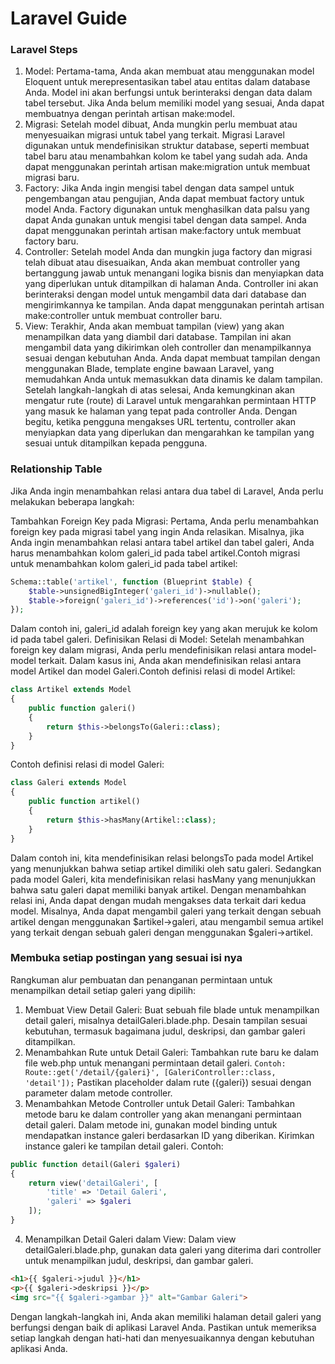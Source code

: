 # Laravel Guide

### Laravel Steps
1. Model: Pertama-tama, Anda akan membuat atau menggunakan model Eloquent untuk merepresentasikan tabel atau entitas dalam database Anda. Model ini akan berfungsi untuk berinteraksi dengan data dalam tabel tersebut. Jika Anda belum memiliki model yang sesuai, Anda dapat membuatnya dengan perintah artisan make:model.
2. Migrasi: Setelah model dibuat, Anda mungkin perlu membuat atau menyesuaikan migrasi untuk tabel yang terkait. Migrasi Laravel digunakan untuk mendefinisikan struktur database, seperti membuat tabel baru atau menambahkan kolom ke tabel yang sudah ada. Anda dapat menggunakan perintah artisan make:migration untuk membuat migrasi baru.
3. Factory: Jika Anda ingin mengisi tabel dengan data sampel untuk pengembangan atau pengujian, Anda dapat membuat factory untuk model Anda. Factory digunakan untuk menghasilkan data palsu yang dapat Anda gunakan untuk mengisi tabel dengan data sampel. Anda dapat menggunakan perintah artisan make:factory untuk membuat factory baru.
4. Controller: Setelah model Anda dan mungkin juga factory dan migrasi telah dibuat atau disesuaikan, Anda akan membuat controller yang bertanggung jawab untuk menangani logika bisnis dan menyiapkan data yang diperlukan untuk ditampilkan di halaman Anda. Controller ini akan berinteraksi dengan model untuk mengambil data dari database dan mengirimkannya ke tampilan. Anda dapat menggunakan perintah artisan make:controller untuk membuat controller baru.
5. View: Terakhir, Anda akan membuat tampilan (view) yang akan menampilkan data yang diambil dari database. Tampilan ini akan mengambil data yang dikirimkan oleh controller dan menampilkannya sesuai dengan kebutuhan Anda. Anda dapat membuat tampilan dengan menggunakan Blade, template engine bawaan Laravel, yang memudahkan Anda untuk memasukkan data dinamis ke dalam tampilan.
Setelah langkah-langkah di atas selesai, Anda kemungkinan akan mengatur rute (route) di Laravel untuk mengarahkan permintaan HTTP yang masuk ke halaman yang tepat pada controller Anda. Dengan begitu, ketika pengguna mengakses URL tertentu, controller akan menyiapkan data yang diperlukan dan mengarahkan ke tampilan yang sesuai untuk ditampilkan kepada pengguna.

### Relationship Table

Jika Anda ingin menambahkan relasi antara dua tabel di Laravel, Anda perlu melakukan beberapa langkah:

Tambahkan Foreign Key pada Migrasi: Pertama, Anda perlu menambahkan foreign key pada migrasi tabel yang ingin Anda relasikan. Misalnya, jika Anda ingin menambahkan relasi antara tabel artikel dan tabel galeri, Anda harus menambahkan kolom galeri_id pada tabel artikel.Contoh migrasi untuk menambahkan kolom galeri_id pada tabel artikel:
```php
Schema::table('artikel', function (Blueprint $table) {
    $table->unsignedBigInteger('galeri_id')->nullable();
    $table->foreign('galeri_id')->references('id')->on('galeri');
});
```
Dalam contoh ini, galeri_id adalah foreign key yang akan merujuk ke kolom id pada tabel galeri.
Definisikan Relasi di Model: Setelah menambahkan foreign key dalam migrasi, Anda perlu mendefinisikan relasi antara model-model terkait. Dalam kasus ini, Anda akan mendefinisikan relasi antara model Artikel dan model Galeri.Contoh definisi relasi di model Artikel:
```php
class Artikel extends Model
{
    public function galeri()
    {
        return $this->belongsTo(Galeri::class);
    }
}
```
Contoh definisi relasi di model Galeri:
```php
class Galeri extends Model
{
    public function artikel()
    {
        return $this->hasMany(Artikel::class);
    }
}
```
Dalam contoh ini, kita mendefinisikan relasi belongsTo pada model Artikel yang menunjukkan bahwa setiap artikel dimiliki oleh satu galeri. Sedangkan pada model Galeri, kita mendefinisikan relasi hasMany yang menunjukkan bahwa satu galeri dapat memiliki banyak artikel.
Dengan menambahkan relasi ini, Anda dapat dengan mudah mengakses data terkait dari kedua model. Misalnya, Anda dapat mengambil galeri yang terkait dengan sebuah artikel dengan menggunakan $artikel->galeri, atau mengambil semua artikel yang terkait dengan sebuah galeri dengan menggunakan $galeri->artikel.

### Membuka setiap postingan yang sesuai isi nya

Rangkuman alur pembuatan dan penanganan permintaan untuk menampilkan detail setiap galeri yang dipilih:

1. Membuat View Detail Galeri:
Buat sebuah file blade untuk menampilkan detail galeri, misalnya detailGaleri.blade.php.
Desain tampilan sesuai kebutuhan, termasuk bagaimana judul, deskripsi, dan gambar galeri ditampilkan.
2. Menambahkan Rute untuk Detail Galeri:
Tambahkan rute baru ke dalam file web.php untuk menangani permintaan detail galeri.
``` Contoh: Route::get('/detail/{galeri}', [GaleriController::class, 'detail']); ```
Pastikan placeholder dalam rute ({galeri}) sesuai dengan parameter dalam metode controller.
3. Menambahkan Metode Controller untuk Detail Galeri:
Tambahkan metode baru ke dalam controller yang akan menangani permintaan detail galeri.
Dalam metode ini, gunakan model binding untuk mendapatkan instance galeri berdasarkan ID yang diberikan.
Kirimkan instance galeri ke tampilan detail galeri.
Contoh:
```php
public function detail(Galeri $galeri)
{
    return view('detailGaleri', [
        'title' => 'Detail Galeri',
        'galeri' => $galeri
    ]);
}
```

4. Menampilkan Detail Galeri dalam View:
Dalam view detailGaleri.blade.php, gunakan data galeri yang diterima dari controller untuk menampilkan judul, deskripsi, dan gambar galeri.
```html
<h1>{{ $galeri->judul }}</h1>
<p>{{ $galeri->deskripsi }}</p>
<img src="{{ $galeri->gambar }}" alt="Gambar Galeri">
```
Dengan langkah-langkah ini, Anda akan memiliki halaman detail galeri yang berfungsi dengan baik di aplikasi Laravel Anda. Pastikan untuk memeriksa setiap langkah dengan hati-hati dan menyesuaikannya dengan kebutuhan aplikasi Anda.
